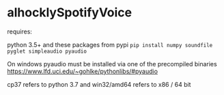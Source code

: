 # alhocklySpotifyVoice


requires:

python 3.5+ and these packages from pypi `pip install numpy soundfile pyglet simpleaudio pyaudio`

On windows pyaudio must be installed via one of the precompiled binaries https://www.lfd.uci.edu/~gohlke/pythonlibs/#pyaudio

cp37 refers to python 3.7 and win32/amd64 refers to x86 / 64 bit
